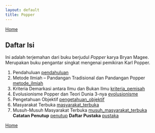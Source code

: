 ```yaml
---
layout: default
title: Popper
---
```


[Home](../)

## **Daftar Isi**

Ini adalah terjemahan dari buku berjudul *Popper* karya Bryan Magee. Merupakan buku pengantar singkat mengenai pemikiran Karl Popper.

1. Pendahuluan [pendahuluan](popper/pendahuluan.md)
2. Metode Ilmiah – Pandangan Tradisional dan Pandangan Popper [metode_ilmiah](metode_ilmiah.md)
3. Kriteria Demarkasi antara Ilmu dan Bukan Ilmu [kriteria_pemisah](kriteria_pemisah.md)
4. Evolusionisme Popper dan Teori Dunia 3-nya [evolusionisme](evolusionisme.md)
5. Pengetahuan Objektif [pengetahuan_objektif](pengetahuan_objektif.md)
6. Masyarakat Terbuka [masyarakat_terbuka](masyarakat_terbuka.md)
7. Musuh-Musuh Masyarakat Terbuka [musuh_masyarakat_terbuka](musuh_masyarakat_terbuka.md)
**Catatan Penutup**  [penutup](popper/penutup.md)
**Daftar Pustaka** [pustaka](popper/pustaka.md)

[Home](../)
